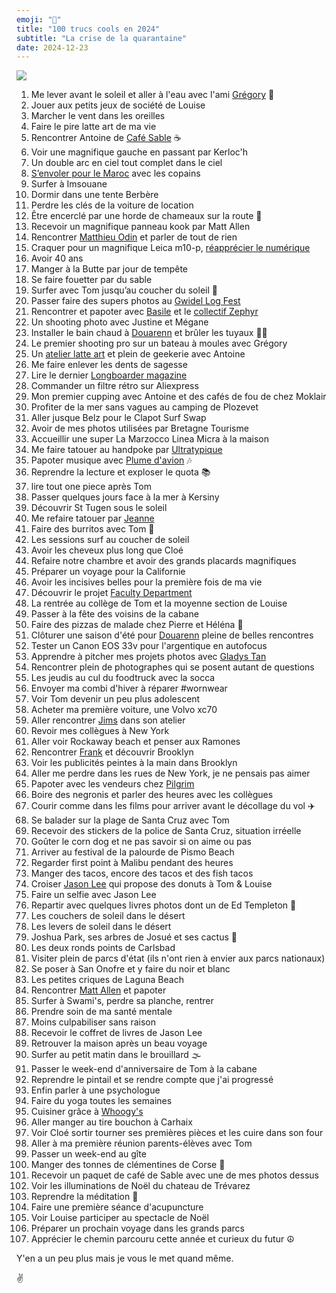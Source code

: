 ```yaml
---
emoji: "💯"
title: "100 trucs cools en 2024"
subtitle: "La crise de la quarantaine"
date: 2024-12-23
---
```


![](cover)

1. Me lever avant le soleil et aller à l'eau avec l'ami [Grégory](https://gregorymignard.com) 🌊
2. Jouer aux petits jeux de société de Louise
3. Marcher le vent dans les oreilles
4. Faire le pire latte art de ma vie
5. Rencontrer Antoine de [Café Sable](https://www.sable.cafe) ☕
6. Voir une magnifique gauche en passant par Kerloc'h
7. Un double arc en ciel tout complet dans le ciel
8. [S’envoler pour le Maroc](https://yannickschutz.com/maroc-2024/) avec les copains
9. Surfer à Imsouane
10. Dormir dans une tente Berbère
11. Perdre les clés de la voiture de location
12. Être encerclé par une horde de chameaux sur la route 🐪
13. Recevoir un magnifique panneau kook par Matt Allen
14. Rencontrer [Matthieu Odin](https://mathieuodin.com) et parler de tout de rien
15. Craquer pour un magnifique Leica m10-p, [réapprécier le numérique](https://yannickschutz.com/digital-quest/)
16. Avoir 40 ans
17. Manger à la Butte par jour de tempête
18. Se faire fouetter par du sable
19. Surfer avec Tom jusqu’au coucher du soleil 🌅
20. Passer faire des supers photos au [Gwidel Log Fest](https://www.instagram.com/gwidellogfest/)
20. Rencontrer et papoter avec [Basile](https://www.instagram.com/zeuglodon_surfboards/) et le [collectif Zephyr](https://www.instagram.com/collectif.zephyr/)
20. Un shooting photo avec Justine et Mégane
20. Installer le bain chaud à [Douarenn](https://douarenn.fr) et brûler les tuyaux 🛀🏻
21. Le premier shooting pro sur un bateau à moules avec Grégory
22. Un [atelier latte art](https://yannickschutz.com/latte-art/) et plein de geekerie avec Antoine
23. Me faire enlever les dents de sagesse
24. Lire le dernier [Longboarder magazine](https://longboardermagazine.com)
25. Commander un filtre rétro sur Aliexpress
26. Mon premier cupping avec Antoine et des cafés de fou de chez Moklair
27. Profiter de la mer sans vagues au camping de Plozevet
28. Aller jusque Belz pour le Clapot Surf Swap
29. Avoir de mes photos utilisées par Bretagne Tourisme
30. Accueillir une super La Marzocco Linea Micra à la maison
31. Me faire tatouer au handpoke par [Ultratypique](https://www.instagram.com/ultratypique/)
32. Papoter musique avec [Plume d'avion](https://www.instagram.com/plumedavion.surfboards/) 🎶
33. Reprendre la lecture et exploser le quota 📚
34. lire tout one piece après Tom
35. Passer quelques jours face à la mer à Kersiny
36. Découvrir St Tugen sous le soleil
37. Me refaire tatouer par [Jeanne](https://www.instagram.com/lapislazuli.tattoo/)
38. Faire des burritos avec Tom 🌯
39. Les sessions surf au coucher de soleil
40. Avoir les cheveux plus long que Cloé
40. Refaire notre chambre et avoir des grands placards magnifiques
41. Préparer un voyage pour la Californie 
42. Avoir les incisives belles pour la première fois de ma vie
43. Découvrir le projet [Faculty Department](https://facultydept.com) 
44. La rentrée au collège de Tom et la moyenne section de Louise
45. Passer à la fête des voisins de la cabane
46. Faire des pizzas de malade chez Pierre et Héléna 🍕
47. Clôturer une saison d'été pour [Douarenn](https://douarenn.fr) pleine de belles rencontres
48. Tester un Canon EOS 33v pour l'argentique en autofocus
49. Apprendre à pitcher mes projets photos avec [Gladys Tan](https://program.gladys-tan.fr)
50. Rencontrer plein de photographes qui se posent autant de questions
50. Les jeudis au cul du foodtruck avec la socca 
51. Envoyer ma combi d'hiver à réparer #wornwear
52. Voir Tom devenir un peu plus adolescent
53. Acheter ma première voiture, une Volvo xc70
54. Aller rencontrer [Jims](https://www.instagram.com/jimssurfboards/) dans son atelier
55. Revoir mes collègues à New York
56. Aller voir Rockaway beach et penser aux Ramones
57. Rencontrer [Frank](https://www.instagram.com/frankfelixf/) et découvrir Brooklyn
58. Voir les publicités peintes à la main dans Brooklyn
59. Aller me perdre dans les rues de New York, je ne pensais pas aimer
60. Papoter avec les vendeurs chez [Pilgrim](https://pilgrimsurfsupply.com)
61. Boire des negronis et parler des heures avec les collègues
62. Courir comme dans les films pour arriver avant le décollage du vol ✈️
63. Se balader sur la plage de Santa Cruz avec Tom
64. Recevoir des stickers de la police de Santa Cruz, situation irréelle
65. Goûter le corn dog et ne pas savoir si on aime ou pas
66. Arriver au festival de la palourde de Pismo Beach
67. Regarder first point à Malibu pendant des heures
68. Manger des tacos, encore des tacos et des fish tacos
69. Croiser [Jason Lee](https://www.instagram.com/jasonlee/) qui propose des donuts à Tom & Louise
70. Faire un selfie avec Jason Lee
71. Repartir avec quelques livres photos dont un de Ed Templeton 📸
72. Les couchers de soleil dans le désert
73. Les levers de soleil dans le désert
74. Joshua Park, ses arbres de Josué et ses cactus 🌵
75. Les deux ronds points de Carlsbad
76. Visiter plein de parcs d'état (ils n'ont rien à envier aux parcs nationaux)
77. Se poser à San Onofre et y faire du noir et blanc
78. Les petites criques de Laguna Beach
79. Rencontrer [Matt Allen](https://matthewallenart.com) et papoter
80. Surfer à Swami's, perdre sa planche, rentrer
81. Prendre soin de ma santé mentale
82. Moins culpabiliser sans raison
83. Recevoir le coffret de livres de Jason Lee
84. Retrouver la maison après un beau voyage
85. Surfer au petit matin dans le brouillard 🌫️
86. Passer le week-end d'anniversaire de Tom à la cabane
87. Reprendre le pintail et se rendre compte que j'ai progressé
88. Enfin parler à une psychologue
89. Faire du yoga toutes les semaines
90. Cuisiner grâce à [Whoogy's](https://www.youtube.com/@Whoogys)
91. Aller manger au tire bouchon à Carhaix
92. Voir Cloé sortir tourner ses premières pièces et les cuire dans son four
93. Aller à ma première réunion parents-élèves avec Tom
94. Passer un week-end au gîte
95. Manger des tonnes de clémentines de Corse 🍊
96. Recevoir un paquet de café de Sable avec une de mes photos dessus
97. Voir les illuminations de Noël du chateau de Trévarez
98. Reprendre la méditation 🧘
99. Faire une première séance d'acupuncture
100. Voir Louise participer au spectacle de Noël
101. Préparer un prochain voyage dans les grands parcs
102. Apprécier le chemin parcouru cette année et curieux du futur ☮︎

Y'en a un peu plus mais je vous le met quand même.

✌
